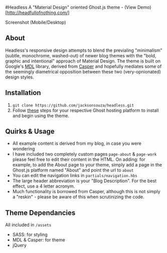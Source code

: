 #Headless
A "Material Design" oriented Ghost.js theme - (View Demo)[http://headfullofnothing.com/]


Screenshot (Mobile/Desktop)

## About

Headless's responsive design attempts to blend the previaling "minimalism" (subtle, monochrome, washed-out) of newer blog themes with the "bold, graphic and intentional" approach of Material Design. The theme is built on Google's [MDL](http://www.getmdl.io/) library, derived from [Casper](https://github.com/TryGhost/Casper) and hopefully mediates some of the seemingly diametrical opposition between these two (very-opnionated) design styles.

## Installation

1. `git clone https://github.com/jacksonsouza/headless.git`
2. Follow [these](https://www.ghostforbeginners.com/how-to-upload-a-theme/) steps for your respective Ghost hosting platform to install and begin using the theme.

## Quirks & Usage

+ All example content is derived from my blog, in case you were wondering
+ I have included two completely custom pages `page-about` & `page-work` please feel free to edit their content in the HTML. On adding: for example, to add the About page to your theme, simply add a page in the Ghost.js platform named "About" and point the url to `about`
+ You can edit the navigation links in `partials/navigation.hbs`
+ The large header abbreviation is your "Blog Description". For the best effect, use a 4 letter acronym.
+ Much functionality is borrowed from Casper, although this is not simply a "reskin" - please be aware of this when scrutinizing the code.


## Theme Dependancies

All included in `/assets`

+ SASS: for styling
+ MDL & Casper: for theme
+ jQuery